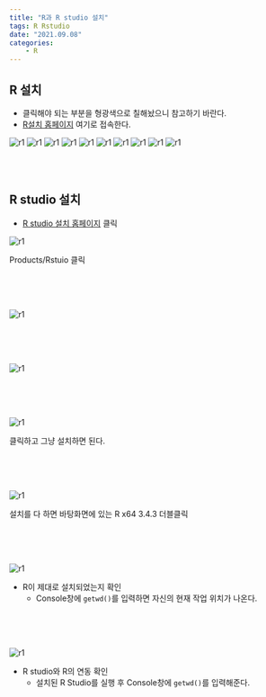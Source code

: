 ```yaml
---
title: "R과 R studio 설치"
tags: R Rstudio
date: "2021.09.08"
categories: 
    - R
---
```


## R 설치
- 클릭해야 되는 부분을 형광색으로 칠해놨으니 참고하기 바란다.
- [R설치 홈페이지](http://cran.nexr.com/) 여기로 접속한다.<br>

![r1](/assets/images/r1.PNG)
![r1](/assets/images/r2.PNG)
![r1](/assets/images/r3.PNG)
![r1](/assets/images/r4.PNG)
![r1](/assets/images/r5.PNG)
![r1](/assets/images/r6.PNG)
![r1](/assets/images/r7.PNG)
![r1](/assets/images/r8.PNG)
![r1](/assets/images/r9.PNG)
![r1](/assets/images/r10.PNG)

<br>
<br>

## R studio 설치
- [R studio 설치 홈페이지](https://www.rstudio.com/) 클릭<br>

![r1](/assets/images/rstu1.PNG)

Products/Rstuio 클릭

<br>
<br>
<br>

![r1](/assets/images/rstu2.PNG)

<br>
<br>
<br>

![r1](/assets/images/rstu3.PNG)

<br>
<br>
<br>

![r1](/assets/images/rstu4.PNG)

클릭하고 그냥 설치하면 된다.

<br>
<br>
<br>

![r1](/assets/images/rstu5.PNG)

설치를 다 하면 바탕화면에 있는 R x64 3.4.3 더블클릭

<br>
<br>
<br>

![r1](/assets/images/rstu6.PNG)

- R이 제대로 설치되었는지 확인
    - Console창에 `getwd()`를 입력하면 자신의 현재 작업 위치가 나온다.

<br>
<br>
<br>

![r1](/assets/images/rstu7.PNG)

- R studio와 R의 연동 확인
    - 설치된 R Studio를 실행 후 Console창에 `getwd()`를 입력해준다. 